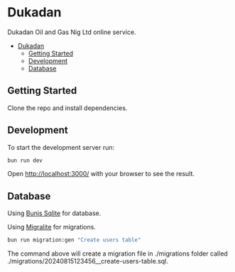 # Dukadan

Dukadan Oil and Gas Nig Ltd online service.

- [Dukadan](#dukadan)
  - [Getting Started](#getting-started)
  - [Development](#development)
  - [Database](#database)

## Getting Started

Clone the repo and install dependencies.

## Development

To start the development server run:

```bash
bun run dev
```

Open <http://localhost:3000/> with your browser to see the result.

## Database

Using [Bunjs Sqlite](https://bun.sh/docs/api/sqlite) for database.

Using [Migralite](https://github.com/i9or/migralite?tab=readme-ov-file#migration-file-generation) for migrations.

```bash
bun run migration:gen "Create users table"
```

The command above will create a migration file in ./migrations folder called ./migrations/20240815123456__create-users-table.sql.
